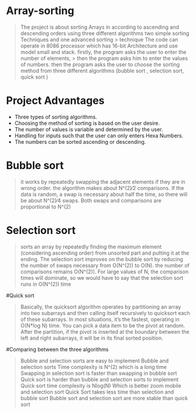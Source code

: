 # Array-sorting
> The project is about sorting Arrays in according to ascending and descending orders using three different algorithms two simple sorting Techniques and one advanced sorting > technique  The code can operate in 8086 processor which has 16-bit Architecture  and use model small and stack. firstly, the program asks the user to enter the number of elements, > then the program asks him to enter the values of numbers. then the program asks the user to choose the sorting method from three different algorithms (bubble sort , selection sort, quick sort )

# Project Advantages
+ Three types of sorting algorithms.
+ Choosing the method of sorting is based on the user desire.
+ The number of values is variable and determined by the user.
+ Handling for inputs such that the user can only enters Hexa Numbers.
+ The numbers can be sorted ascending or descending.


# Bubble sort 
> it works by repeatedly swapping the adjacent elements if they are in wrong order.
> the algorithm makes about N^(2)⁄2 comparisons.
> If the data is random, a swap is necessary about half the time, so there will be about N^(2)⁄4 swaps.
> Both swaps and comparisons are proportional to N^(2)


# Selection sort
>sorts an array by repeatedly finding the maximum element (considering ascending order) from unsorted part and putting it at the ending.
>The selection sort improves on the bubble sort by reducing the number of swaps necessary from O(N^(2)) to O(N).
>the number of comparisons remains O(N^(2)).
>For large values of N, the comparison times will dominate, so we would have to say that the selection sort runs in O(N^(2)) time


#Quick sort
> Basically, the quicksort algorithm operates by partitioning an array into two subarrays and then calling itself recursively to quicksort each of these subarrays.
> In most situations, it’s the fastest, operating in O(N*log N) time.
> You can pick a data item to be the pivot at random.
> After the partition, if the pivot is inserted at the boundary between the left and right subarrays, it will be in its final sorted position.


#Comparing between the three algorithms
> Bubble and selection sorts are easy to implement 
> Bubble and selection sorts Time complexity is N^(2) which is a long time
> Swapping in selection sort is faster than swapping in bubble sort 
> Quick sort is harder than bubble and selection sorts to implement 
> Quick sort time complexity is Nlog(N) Which is better zoom mobile and selection sort
> Quick Sort takes less time than selection and bubble sort
> Bubble sort and selection sort are more stable than quick sort 
